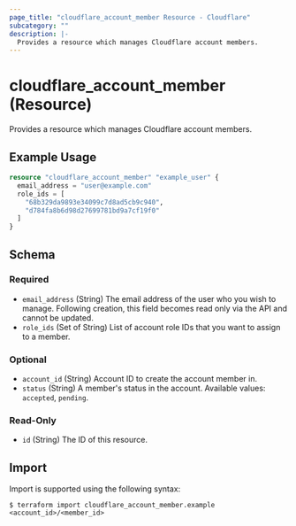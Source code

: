 ```yaml
---
page_title: "cloudflare_account_member Resource - Cloudflare"
subcategory: ""
description: |-
  Provides a resource which manages Cloudflare account members.
---
```


# cloudflare_account_member (Resource)

Provides a resource which manages Cloudflare account members.

## Example Usage

```terraform
resource "cloudflare_account_member" "example_user" {
  email_address = "user@example.com"
  role_ids = [
    "68b329da9893e34099c7d8ad5cb9c940",
    "d784fa8b6d98d27699781bd9a7cf19f0"
  ]
}
```
<!-- schema generated by tfplugindocs -->
## Schema

### Required

- `email_address` (String) The email address of the user who you wish to manage. Following creation, this field becomes read only via the API and cannot be updated.
- `role_ids` (Set of String) List of account role IDs that you want to assign to a member.

### Optional

- `account_id` (String) Account ID to create the account member in.
- `status` (String) A member's status in the account. Available values: `accepted`, `pending`.

### Read-Only

- `id` (String) The ID of this resource.

## Import

Import is supported using the following syntax:

```shell
$ terraform import cloudflare_account_member.example <account_id>/<member_id>
```
